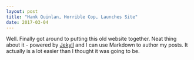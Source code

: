 ```yaml
---
layout: post
title: "Hank Quinlan, Horrible Cop, Launches Site"
date: 2017-03-04
---
```


Well. Finally got around to putting this old website together. Neat thing about it - powered by [Jekyll](http://jekyllrb.com) and I can use Markdown to author my posts. It actually is a lot easier than I thought it was going to be.

